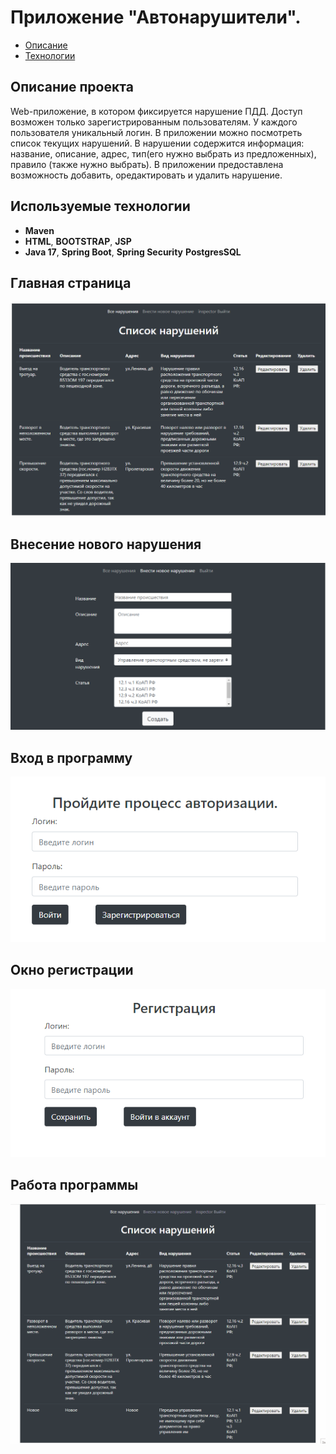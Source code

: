 # Приложение "Автонарушители".

+ [Описание](#Описание-проекта)
+ [Технологии](#Используемые-технологии)

## Описание проекта

Web-приложение, в котором фиксируется нарушение ПДД. Доступ возможен только зарегистрированным пользователям. 
У каждого пользователя уникальный логин.
В приложении можно посмотреть список текущих нарушений. В нарушении содержится информация: название, описание, адрес, 
тип(его нужно выбрать из предложенных), правило (также нужно выбрать).
В приложении предоставлена возможность добавить, оредактировать и удалить нарушение.


## Используемые технологии

+ **Maven**
+ **HTML**, **BOOTSTRAP**,  **JSP**
+ **Java 17**, **Spring Boot**, **Spring Security** **PostgresSQL**

## Главная страница
![alt text](https://github.com/lanasergeeva/job4j_car_accident/blob/master/src/main/java/ru/job4j/accident/images/index.png)

## Внесение нового нарушения
![alt text](https://github.com/lanasergeeva/job4j_car_accident/blob/master/src/main/java/ru/job4j/accident/images/create.png)

## Вход в программу
![alt text](https://github.com/lanasergeeva/job4j_car_accident/blob/master/src/main/java/ru/job4j/accident/images/login.png)

## Окно регистрации
![alt text](https://github.com/lanasergeeva/job4j_car_accident/blob/master/src/main/java/ru/job4j/accident/images/reg.png)

## Работа программы
![alt text](https://github.com/lanasergeeva/job4j_car_accident/blob/master/src/main/java/ru/job4j/accident/images/app.gif)





